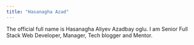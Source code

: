 ```yaml
---
title: "Hasanagha Azad"
---
```


The official full name is Hasanagha Aliyev Azadbay oglu. I am Senior Full Stack Web Developer, Manager, Tech blogger and Mentor. 